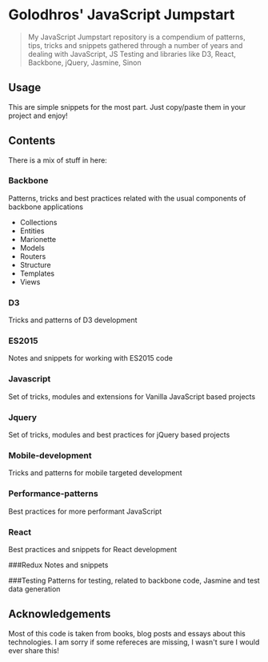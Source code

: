 # Golodhros' JavaScript Jumpstart

> My JavaScript Jumpstart repository is a compendium of patterns, tips, tricks and snippets gathered through a number of years and dealing with JavaScript, JS Testing and libraries like D3, React, Backbone, jQuery, Jasmine, Sinon

## Usage
This are simple snippets for the most part. Just copy/paste them in your project and enjoy!

## Contents
There is a mix of stuff in here:

### Backbone
Patterns, tricks and best practices related with the usual components of backbone applications
*  Collections
*  Entities
*  Marionette
*  Models
*  Routers
*  Structure
*  Templates
*  Views

### D3
Tricks and patterns of D3 development

### ES2015
Notes and snippets for working with ES2015 code

### Javascript
Set of tricks, modules and extensions for Vanilla JavaScript based projects

### Jquery
Set of tricks, modules and best practices for jQuery based projects

### Mobile-development
Tricks and patterns for mobile targeted development

### Performance-patterns
Best practices for more performant JavaScript

### React
Best practices and snippets for React development

###Redux
Notes and snippets

###Testing
Patterns for testing, related to backbone code, Jasmine and test data generation


## Acknowledgements
Most of this code is taken from books, blog posts and essays about this technologies.
I am sorry if some refereces are missing, I wasn't sure I would ever share this!